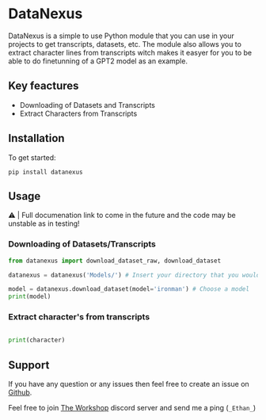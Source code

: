# DataNexus

DataNexus is a simple to use Python module that you can use in your projects to get transcripts, datasets, etc.
The module also allows you to extract character lines from transcripts witch makes it easyer for you to be able to do finetunning of a GPT2 model as an example.

## Key feactures
- Downloading of Datasets and Transcripts
- Extract Characters from Transcripts


## Installation
To get started:
```
pip install datanexus
```



## Usage

⚠️ | Full documenation link to come in the future and the code may be unstable as in testing!

### Downloading of Datasets/Transcripts
```py
from datanexus import download_dataset_raw, download_dataset

datanexus = datanexus('Models/') # Insert your directory that you would like to use

model = datanexus.download_dataset(model='ironman') # Choose a model
print(model)
```

### Extract character's from transcripts
```py

print(character)
```


## Support
If you have any question or any issues then feel free to create an issue on [Github](https://github.com/Ethan-Barr/DataNexus). 

Feel free to join [The Workshop](https://discord.gg/jbVcf5yPyE) discord server and send me a ping (`_Ethan_`)